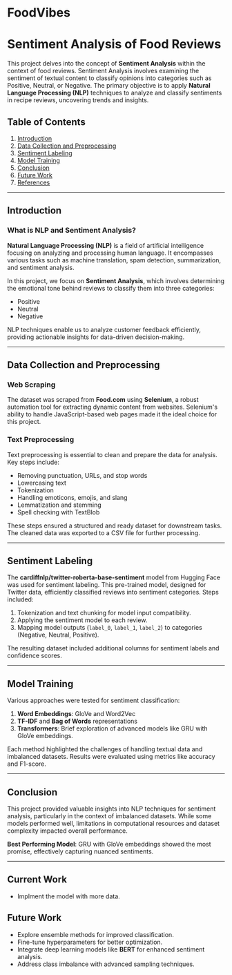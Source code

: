 # FoodVibes
# Sentiment Analysis of Food Reviews

This project delves into the concept of **Sentiment Analysis** within the context of food reviews. Sentiment Analysis involves examining the sentiment of textual content to classify opinions into categories such as Positive, Neutral, or Negative. The primary objective is to apply **Natural Language Processing (NLP)** techniques to analyze and classify sentiments in recipe reviews, uncovering trends and insights.

## Table of Contents

1. [Introduction](#introduction)
2. [Data Collection and Preprocessing](#data-collection-and-preprocessing)
3. [Sentiment Labeling](#sentiment-labeling)
4. [Model Training](#model-training)
5. [Conclusion](#conclusion)
6. [Future Work](#future-work)
7. [References](#references)

---

## Introduction

### What is NLP and Sentiment Analysis?

**Natural Language Processing (NLP)** is a field of artificial intelligence focusing on analyzing and processing human language. It encompasses various tasks such as machine translation, spam detection, summarization, and sentiment analysis.

In this project, we focus on **Sentiment Analysis**, which involves determining the emotional tone behind reviews to classify them into three categories:
- Positive
- Neutral
- Negative

NLP techniques enable us to analyze customer feedback efficiently, providing actionable insights for data-driven decision-making.

---

## Data Collection and Preprocessing

### Web Scraping

The dataset was scraped from **Food.com** using **Selenium**, a robust automation tool for extracting dynamic content from websites. Selenium's ability to handle JavaScript-based web pages made it the ideal choice for this project.

### Text Preprocessing

Text preprocessing is essential to clean and prepare the data for analysis. Key steps include:
- Removing punctuation, URLs, and stop words
- Lowercasing text
- Tokenization
- Handling emoticons, emojis, and slang
- Lemmatization and stemming
- Spell checking with TextBlob

These steps ensured a structured and ready dataset for downstream tasks. The cleaned data was exported to a CSV file for further processing.

---

## Sentiment Labeling

The **cardiffnlp/twitter-roberta-base-sentiment** model from Hugging Face was used for sentiment labeling. This pre-trained model, designed for Twitter data, efficiently classified reviews into sentiment categories. Steps included:
1. Tokenization and text chunking for model input compatibility.
2. Applying the sentiment model to each review.
3. Mapping model outputs (`label_0`, `label_1`, `label_2`) to categories (Negative, Neutral, Positive).

The resulting dataset included additional columns for sentiment labels and confidence scores.

---

## Model Training

Various approaches were tested for sentiment classification:
1. **Word Embeddings**: GloVe and Word2Vec
2. **TF-IDF** and **Bag of Words** representations
3. **Transformers**: Brief exploration of advanced models like GRU with GloVe embeddings.

Each method highlighted the challenges of handling textual data and imbalanced datasets. Results were evaluated using metrics like accuracy and F1-score.

---

## Conclusion

This project provided valuable insights into NLP techniques for sentiment analysis, particularly in the context of imbalanced datasets. While some models performed well, limitations in computational resources and dataset complexity impacted overall performance.

**Best Performing Model**: GRU with GloVe embeddings showed the most promise, effectively capturing nuanced sentiments.

---
## Current Work

- Implment the model with more data.


## Future Work

- Explore ensemble methods for improved classification.
- Fine-tune hyperparameters for better optimization.
- Integrate deep learning models like **BERT** for enhanced sentiment analysis.
- Address class imbalance with advanced sampling techniques.



